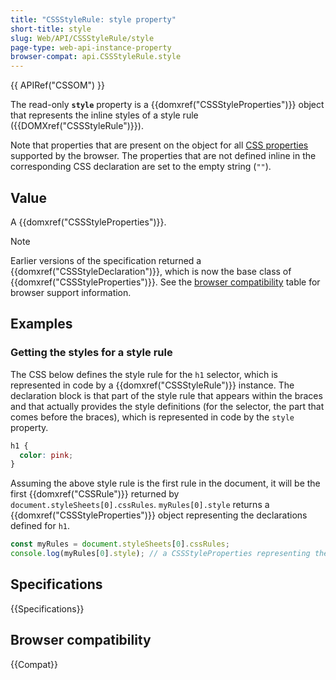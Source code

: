 ```yaml
---
title: "CSSStyleRule: style property"
short-title: style
slug: Web/API/CSSStyleRule/style
page-type: web-api-instance-property
browser-compat: api.CSSStyleRule.style
---
```


{{ APIRef("CSSOM") }}

The read-only **`style`** property is a {{domxref("CSSStyleProperties")}} object that represents the inline styles of a style rule ({{DOMXref("CSSStyleRule")}}).

Note that properties that are present on the object for all [CSS properties](/en-US/docs/Web/CSS/Properties) supported by the browser.
The properties that are not defined inline in the corresponding CSS declaration are set to the empty string (`""`).

## Value

A {{domxref("CSSStyleProperties")}}.

> [!NOTE]
> Earlier versions of the specification returned a {{domxref("CSSStyleDeclaration")}}, which is now the base class of {{domxref("CSSStyleProperties")}}.
> See the [browser compatibility](#browser_compatibility) table for browser support information.

## Examples

### Getting the styles for a style rule

The CSS below defines the style rule for the `h1` selector, which is represented in code by a {{domxref("CSSStyleRule")}} instance.
The declaration block is that part of the style rule that appears within the braces and that actually provides the style definitions (for the selector, the part that comes before the braces), which is represented in code by the `style` property.

```css
h1 {
  color: pink;
}
```

Assuming the above style rule is the first rule in the document, it will be the first {{domxref("CSSRule")}} returned by `document.styleSheets[0].cssRules`.
`myRules[0].style` returns a {{domxref("CSSStyleProperties")}} object representing the declarations defined for `h1`.

```js
const myRules = document.styleSheets[0].cssRules;
console.log(myRules[0].style); // a CSSStyleProperties representing the declarations on the h1.
```

## Specifications

{{Specifications}}

## Browser compatibility

{{Compat}}
